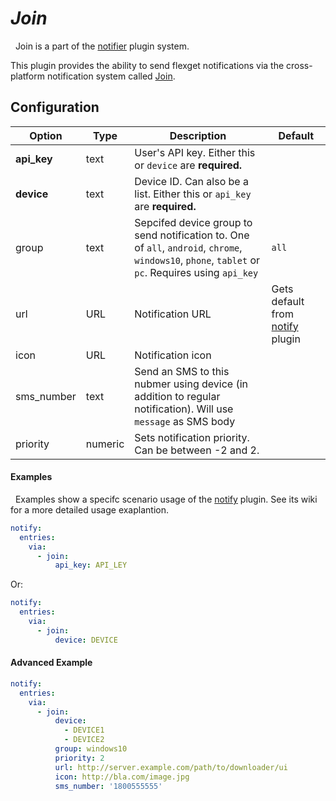# *Join*
<div class="alert alert-success" role="info">
  
  <span class="glyphicon glyphicon glyphicon-cog"></span>
  &nbsp; Join is a part of the [notifier](/Plugins/Notifiers) plugin system.
</div>



This plugin provides the ability to send flexget notifications via the cross-platform notification system called [Join](https://joaoapps.com/join/).

## Configuration

| Option |Type|  Description | Default |
| --- | ---| --- |---|
| **api_key**| text| User's API key. Either this or `device` are **required.**| 
| **device**| text| Device ID. Can also be a list. Either this or `api_key` are **required.**|
|group|text|Sepcifed device group to send notification to. One of `all`, `android`, `chrome`, `windows10`, `phone`, `tablet` or `pc`. Requires using `api_key`|`all`
|url|URL|Notification URL | Gets default from [notify](/Plugins/Notifiers/notify) plugin
|icon|URL|Notification icon
|sms_number|text|Send an SMS to this nubmer using device (in addition to regular notification). Will use `message` as SMS body
|priority|numeric|Sets notification priority. Can be between -2 and 2.


#### Examples
<div class="alert alert-warning" role="info">
  
  <span class="glyphicon glyphicon glyphicon-cog"></span>
  &nbsp; Examples show a specifc scenario usage of the [notify](/Plugins/notify) plugin. See its wiki for a more detailed usage exaplantion.
</div>

```yaml
notify:
  entries:
    via:
      - join:
          api_key: API_LEY
```
Or:
```yaml
notify:
  entries:
    via:
      - join:
          device: DEVICE
```

#### Advanced Example
```yaml
notify:
  entries:
    via:
      - join:
          device: 
            - DEVICE1
            - DEVICE2
          group: windows10
          priority: 2
          url: http://server.example.com/path/to/downloader/ui
          icon: http://bla.com/image.jpg
          sms_number: '1800555555'
```
